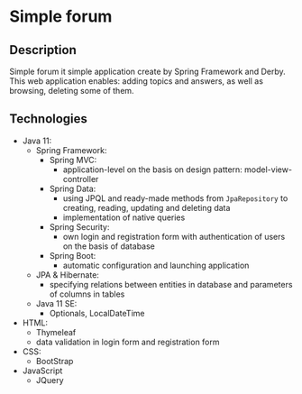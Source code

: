 # Simple forum
## Description
Simple forum it simple application create by Spring Framework and Derby. This web application enables: adding topics and answers, as well as browsing, deleting some of them.
## Technologies
- Java 11:
  - Spring Framework:
    - Spring MVC:
      - application-level on the basis on design pattern: model-view-controller
    - Spring Data:
      - using JPQL and ready-made methods from `JpaRepository` to creating, reading, updating and deleting data
      - implementation of native queries
    - Spring Security:
      - own login and registration form with authentication of users on the basis of database
    - Spring Boot:
      - automatic configuration and launching application 
  - JPA & Hibernate:
    - specifying relations between entities in database and parameters of columns in tables
  - Java 11 SE:
    - Optionals, LocalDateTime
- HTML:
  - Thymeleaf
  - data validation in login form and registration form
- CSS:
  - BootStrap
- JavaScript
  - JQuery
